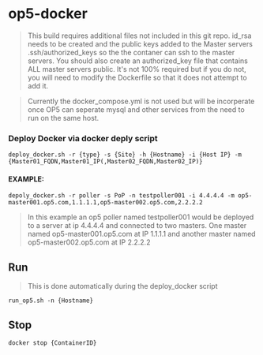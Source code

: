 # op5-docker
> This build requires additional files not included in this git repo. id_rsa needs to be created and the public keys added to the Master servers .ssh/authorized_keys so the the contaner can ssh to the master servers. You should also create an authorized_key file that contains ALL master servers public. It's not 100% required but if you do not, you will need to modify the Dockerfile so that it does not attempt to add it.

> Currently the docker_compose.yml is not used but will be incorperate once OP5 can seperate mysql and other services from the need to run on the same host.

### Deploy Docker via docker deply script
```
deploy_docker.sh -r {type} -s {Site} -h {Hostname} -i {Host IP} -m {Master01_FQDN,Master01_IP(,Master02_FQDN,Master02_IP)}
```
#### EXAMPLE:
```
depoly_docker.sh -r poller -s PoP -n testpoller001 -i 4.4.4.4 -m op5-master001.op5.com,1.1.1.1,op5-master002.op5.com,2.2.2.2
```

> In this example an op5 poller named testpoller001 would be deployed to a server at ip 4.4.4.4 and connected to two masters.  One master named op5-master001.op5.com at IP 1.1.1.1 and another master named op5-master002.op5.com at IP 2.2.2.2

## Run
> This is done automatically during the deploy_docker script
```
run_op5.sh -n {Hostname}
```

## Stop
```
docker stop {ContainerID}
```
